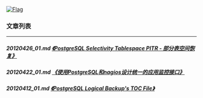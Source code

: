 <a rel=nofollow href=http://info.flagcounter.com/h9V1  ><img src=http://s03.flagcounter.com/count/h9V1/bg_FFFFFF/txt_000000/border_CCCCCC/columns_2/maxflags_12/viewers_0/labels_0/pageviews_0/flags_0/  alt=Flag Counter  border=0  ></a>
### 文章列表  
----  
##### 20120426_01.md   [《PostgreSQL Selectivity Tablespace PITR - 部分表空间恢复》](20120426_01.md)  
##### 20120422_01.md   [《使用PostgreSQL和nagios设计统一的应用监控接口》](20120422_01.md)  
##### 20120412_01.md   [《PostgreSQL Logical Backup's TOC File》](20120412_01.md)  
